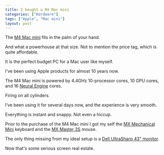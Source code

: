 ```yaml
---
title: I bought a M4 Mac mini
categories: ["Hardware"]
tags: ["Apple", "Mac mini"]
layout: post
---
```

The [M4 Mac mini](https://www.apple.com/mac-mini/) fits in the palm of your hand.

And what a powerhouse at that size. Not to mention the price tag, which is quite affordable.

It is the perfect budget PC for a Mac user like myself.

I've been using Apple products for almost 10 years now.

The M4 Mac mini is powered by 4.4GHz 10-processor cores, 10 GPU cores, and 16 [Neural Engine](https://en.wikipedia.org/wiki/Neural_Engine) cores.

Firing on all cylinders.

I’ve been using it for several days now, and the experience is very smooth.

Everything is instant and snappy. Not even a hiccup.

Prior to the purchase of the M4 Mac mini I got my self the [MX Mechanical Mini](https://www.logitech.com/en-us/products/keyboards/mx-mechanical-mini.html) keyboard and the [MX Master 3S](https://www.logitech.com/en-us/products/mice/mx-master-3s.910-006558.html) mouse.

The only thing missing from my ideal setup is a [Dell UltraSharp 43" monitor](https://www.dell.com/en-us/shop/dell-ultrasharp-43-4k-usb-c-hub-monitor-u4323qe/apd/210-bfpo/monitors-monitor-accessories).

Now that's some serious screen real estate.
